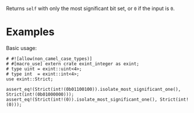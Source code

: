 Returns `self` with only the most significant bit set, or `0` if the input is `0`.

# Examples

Basic usage:

```
# #![allow(non_camel_case_types)]
# #[macro_use] extern crate exint_integer as exint;
# type uint = exint::uint<4>;
# type int  = exint::int<4>;
use exint::Strict;

assert_eq!(Strict(int!(0b01100100)).isolate_most_significant_one(), Strict(int!(0b01000000)));
assert_eq!(Strict(int!(0)).isolate_most_significant_one(), Strict(int!(0)));
```
